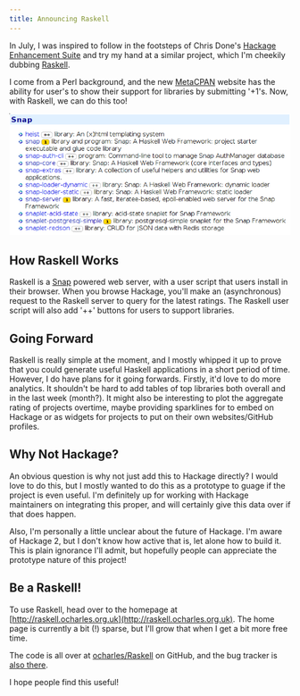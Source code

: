 ```yaml
---
title: Announcing Raskell
---
```


In July, I was inspired to follow in the footsteps of Chris Done's
[Hackage Enhancement Suite](http://chrisdone.com/hes/) and try my hand at a
similar project, which I'm cheekily dubbing
[Raskell](http://raskell.ocharles.org.uk).

I come from a Perl background, and the new [MetaCPAN](http://metacpan.org)
website has the ability for user's to show their support for libraries by
submitting '+1's. Now, with Raskell, we can do this too!

![Raskell in Action](/img/raskell.png)

## How Raskell Works

Raskell is a [Snap](http://snapframework.com) powered web server, with a user
script that users install in their browser. When you browse Hackage, you'll make
an (asynchronous) request to the Raskell server to query for the latest
ratings. The Raskell user script will also add '++' buttons for users to support
libraries.

## Going Forward

Raskell is really simple at the moment, and I mostly whipped it up to prove that
you could generate useful Haskell applications in a short period of
time. However, I do have plans for it going forwards. Firstly, it'd love to do
more analytics. It shouldn't be hard to add tables of top libraries both overall
and in the last week (month?). It might also be interesting to plot the
aggregate rating of projects overtime, maybe providing sparklines for to embed
on Hackage or as widgets for projects to put on their own websites/GitHub
profiles.

## Why Not Hackage?

An obvious question is why not just add this to Hackage directly? I would love
to do this, but I mostly wanted to do this as a prototype to guage if the
project is even useful. I'm definitely up for working with Hackage maintainers
on integrating this proper, and will certainly give this data over if that does
happen.

Also, I'm personally a little unclear about the future of Hackage. I'm aware of
Hackage 2, but I don't know how active that is, let alone how to build it. This
is plain ignorance I'll admit, but hopefully people can appreciate the prototype
nature of this project!

## Be a Raskell!

To use Raskell, head over to the homepage at
[http://raskell.ocharles.org.uk](http://raskell.ocharles.org.uk). The home page
is currently a bit (!) sparse, but I'll grow that when I get a bit more free
time.

The code is all over at [ocharles/Raskell](http://github.com/ocharles/Raskell)
on GitHub, and the bug tracker is
[also there](http://github.com/ocharles/Raskell/issues).

I hope people find this useful!

